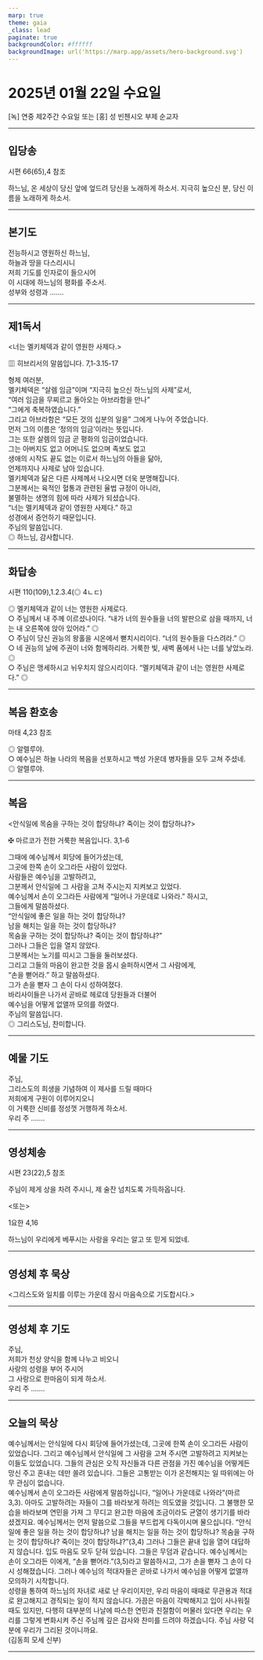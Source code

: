 ```yaml
---
marp: true
theme: gaia
_class: lead
paginate: true
backgroundColor: #ffffff
backgroundImage: url('https://marp.app/assets/hero-background.svg')
---
```


# 2025년 01월 22일 수요일

[녹] 연중 제2주간 수요일 또는 [홍] 성 빈첸시오 부제 순교자  




---

## 입당송

시편 66(65),4 참조

하느님, 온 세상이 당신 앞에 엎드려 당신을 노래하게 하소서. 지극히 높으신 분, 당신 이름을 노래하게 하소서.  
  


---

## 본기도

전능하시고 영원하신 하느님,  
하늘과 땅을 다스리시니  
저희 기도를 인자로이 들으시어  
이 시대에 하느님의 평화를 주소서.  
성부와 성령과 …….  
  


---

## 제1독서

<너는 멜키체덱과 같이 영원한 사제다.>

▥ 히브리서의 말씀입니다. 7,1-3.15-17

형제 여러분,  
멜키체덱은 “살렘 임금”이며 “지극히 높으신 하느님의 사제”로서,  
“여러 임금을 무찌르고 돌아오는 아브라함을 만나”  
“그에게 축복하였습니다.”  
그리고 아브라함은 “모든 것의 십분의 일을” 그에게 나누어 주었습니다.  
먼저 그의 이름은 ‘정의의 임금’이라는 뜻입니다.  
그는 또한 살렘의 임금 곧 평화의 임금이었습니다.  
그는 아버지도 없고 어머니도 없으며 족보도 없고  
생애의 시작도 끝도 없는 이로서 하느님의 아들을 닮아,  
언제까지나 사제로 남아 있습니다.  
멜키체덱과 닮은 다른 사제께서 나오시면 더욱 분명해집니다.  
그분께서는 육적인 혈통과 관련된 율법 규정이 아니라,  
불멸하는 생명의 힘에 따라 사제가 되셨습니다.  
“너는 멜키체덱과 같이 영원한 사제다.” 하고  
성경에서 증언하기 때문입니다.  
주님의 말씀입니다.  
◎ 하느님, 감사합니다.  
  


---

## 화답송

시편 110(109),1.2.3.4(◎ 4ㄴㄷ)

◎ 멜키체덱과 같이 너는 영원한 사제로다.  
○ 주님께서 내 주께 이르셨나이다. “내가 너의 원수들을 너의 발판으로 삼을 때까지, 너는 내 오른쪽에 앉아 있어라.” ◎  
○ 주님이 당신 권능의 왕홀을 시온에서 뻗치시리이다. “너의 원수들을 다스려라.” ◎  
○ 네 권능의 날에 주권이 너와 함께하리라. 거룩한 빛, 새벽 품에서 나는 너를 낳았노라. ◎  
○ 주님은 맹세하시고 뉘우치지 않으시리이다. “멜키체덱과 같이 너는 영원한 사제로다.” ◎  
  


---

## 복음 환호송

마태 4,23 참조

◎ 알렐루야.  
○ 예수님은 하늘 나라의 복음을 선포하시고 백성 가운데 병자들을 모두 고쳐 주셨네.  
◎ 알렐루야.  
  


---

## 복음

<안식일에 목숨을 구하는 것이 합당하냐? 죽이는 것이 합당하냐?>

✠ 마르코가 전한 거룩한 복음입니다. 3,1-6

그때에 예수님께서 회당에 들어가셨는데,  
그곳에 한쪽 손이 오그라든 사람이 있었다.  
사람들은 예수님을 고발하려고,  
그분께서 안식일에 그 사람을 고쳐 주시는지 지켜보고 있었다.  
예수님께서 손이 오그라든 사람에게 “일어나 가운데로 나와라.” 하시고,  
그들에게 말씀하셨다.  
“안식일에 좋은 일을 하는 것이 합당하냐?  
남을 해치는 일을 하는 것이 합당하냐?  
목숨을 구하는 것이 합당하냐? 죽이는 것이 합당하냐?”  
그러나 그들은 입을 열지 않았다.  
그분께서는 노기를 띠시고 그들을 둘러보셨다.  
그리고 그들의 마음이 완고한 것을 몹시 슬퍼하시면서 그 사람에게,  
“손을 뻗어라.” 하고 말씀하셨다.  
그가 손을 뻗자 그 손이 다시 성하여졌다.  
바리사이들은 나가서 곧바로 헤로데 당원들과 더불어  
예수님을 어떻게 없앨까 모의를 하였다.  
주님의 말씀입니다.  
◎ 그리스도님, 찬미합니다.  
  


---

## 예물 기도

주님,  
그리스도의 희생을 기념하여 이 제사를 드릴 때마다  
저희에게 구원이 이루어지오니  
이 거룩한 신비를 정성껏 거행하게 하소서.  
우리 주 …….  
  


---

## 영성체송

시편 23(22),5 참조

주님이 제게 상을 차려 주시니, 제 술잔 넘치도록 가득하옵니다.  
  
<또는>  
  
1요한 4,16  
  
하느님이 우리에게 베푸시는 사랑을 우리는 알고 또 믿게 되었네.  


---

## 영성체 후 묵상

<그리스도와 일치를 이루는 가운데 잠시 마음속으로 기도합시다.>  


---

## 영성체 후 기도

주님,  
저희가 천상 양식을 함께 나누고 비오니  
사랑의 성령을 부어 주시어  
그 사랑으로 한마음이 되게 하소서.  
우리 주 …….  
  


---

## 오늘의 묵상

예수님께서는 안식일에 다시 회당에 들어가셨는데, 그곳에 한쪽 손이 오그라든 사람이 있었습니다. 그리고 예수님께서 안식일에 그 사람을 고쳐 주시면 고발하려고 지켜보는 이들도 있었습니다. 그들의 관심은 오직 자신들과 다른 관점을 가진 예수님을 어떻게든 망신 주고 혼내는 데만 쏠려 있습니다. 그들은 고통받는 이가 온전해지는 일 따위에는 아무 관심이 없습니다.  
예수님께서 손이 오그라든 사람에게 말씀하십니다, “일어나 가운데로 나와라”(마르 3,3). 아마도 고발하려는 자들이 그를 바라보게 하려는 의도였을 것입니다. 그 불행한 모습을 바라보며 연민을 가져 그 무디고 완고한 마음에 조금이라도 균열이 생기기를 바라셨겠지요. 예수님께서는 먼저 말씀으로 그들을 부드럽게 다독이시며 물으십니다. “안식일에 좋은 일을 하는 것이 합당하냐? 남을 해치는 일을 하는 것이 합당하냐? 목숨을 구하는 것이 합당하냐? 죽이는 것이 합당하냐?”(3,4) 그러나 그들은 끝내 입을 열어 대답하지 않습니다. 입도 마음도 모두 닫혀 있습니다. 그들은 무덤과 같습니다. 예수님께서는 손이 오그라든 이에게, “손을 뻗어라.”(3,5)라고 말씀하시고, 그가 손을 뻗자 그 손이 다시 성해졌습니다. 그러나 예수님의 적대자들은 곧바로 나가서 예수님을 어떻게 없앨까 모의하기 시작합니다.  
성령을 통하여 하느님의 자녀로 새로 난 우리이지만, 우리 마음이 때때로 무관용과 적대로 완고해지고 경직되는 일이 적지 않습니다. 가끔은 마음이 각박해지고 입이 사나워질 때도 있지만, 다행히 대부분의 나날에 따스한 연민과 친절함이 머물러 있다면 우리는 우리를 그렇게 변화시켜 주신 주님께 깊은 감사와 찬미를 드려야 하겠습니다. 주님 사랑 덕분에 우리가 그리된 것이니까요.  
(김동희 모세 신부)  


---